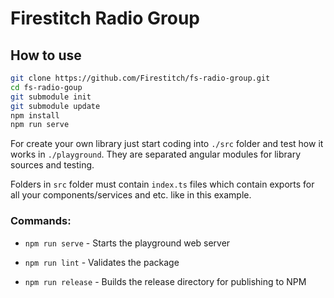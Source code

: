 # Firestitch Radio Group

## How to use

```bash
git clone https://github.com/Firestitch/fs-radio-group.git
cd fs-radio-goup
git submodule init
git submodule update
npm install
npm run serve
```

For create your own library just start coding into `./src` folder and test how it works in
`./playground`. They are separated angular modules for library sources and testing.

Folders in `src` folder must contain `index.ts` files which contain exports for all your components/services and etc. like in this example.

### Commands:
- `npm run serve` - Starts the playground web server

- `npm run lint` - Validates the package

- `npm run release` - Builds the release directory for publishing to NPM

